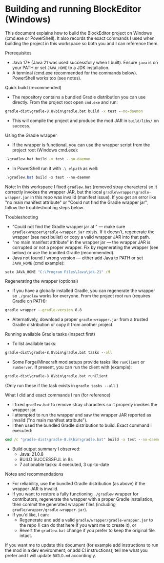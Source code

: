 # Building and running BlockEditor (Windows)

This document explains how to build the BlockEditor project on Windows (cmd.exe or PowerShell). It also records the exact commands I used when building the project in this workspace so both you and I can reference them.

Prerequisites
- Java 17+ (Java 21 was used successfully when I built). Ensure `java` is on your PATH or set `JAVA_HOME` to a JDK installation.
- A terminal (cmd.exe recommended for the commands below). PowerShell works too (see notes).

Quick build (recommended)
- The repository contains a bundled Gradle distribution you can use directly. From the project root open `cmd.exe` and run:

```bat
gradle-dist\gradle-8.8\bin\gradle.bat build -x test --no-daemon
```

- This will compile the project and produce the mod JAR in `build/libs/` on success.

Using the Gradle wrapper
- If the wrapper is functional, you can use the wrapper script from the project root (Windows cmd.exe):

```bat
.\gradlew.bat build -x test --no-daemon
```

- In PowerShell run it with `.\
elpath` as well:

```powershell
.\gradlew.bat build -x test --no-daemon
```

Note: In this workspace I fixed `gradlew.bat` (removed stray characters) so it correctly invokes the wrapper JAR, but the local `gradle\wrapper\gradle-wrapper.jar` in this repo was invalid (manifest issue). If you get an error like "no main manifest attribute" or "Could not find the Gradle wrapper jar", follow the troubleshooting steps below.

Troubleshooting
- "Could not find the Gradle wrapper jar at <path>" — make sure `gradle\wrapper\gradle-wrapper.jar` exists. If it doesn't, regenerate the wrapper (see next bullet) or copy a valid wrapper JAR into that path.
- "no main manifest attribute" in the wrapper jar — the wrapper JAR is corrupted or not a proper wrapper. Fix by regenerating the wrapper (see below) or use the bundled Gradle (recommended).
- Java not found / wrong version — either add Java to PATH or set `JAVA_HOME` (cmd example):

```bat
setx JAVA_HOME "C:\Program Files\Java\jdk-21" /M
```

Regenerating the wrapper (optional)
- If you have a globally installed Gradle, you can regenerate the wrapper so `./gradlew` works for everyone. From the project root run (requires Gradle on PATH):

```bat
gradle wrapper --gradle-version 8.8
```

- Alternatively, download a proper `gradle-wrapper.jar` from a trusted Gradle distribution or copy it from another project.

Running available Gradle tasks (inspect first)
- To list available tasks:

```bat
gradle-dist\gradle-8.8\bin\gradle.bat tasks --all
```

- Some Forge/Minecraft mod setups provide tasks like `runClient` or `runServer`. If present, you can run the client with (example):

```bat
gradle-dist\gradle-8.8\bin\gradle.bat runClient
```

(Only run these if the task exists in `gradle tasks --all`.)

What I did and exact commands I ran (for reference)
- I fixed `gradlew.bat` to remove stray characters so it properly invokes the wrapper jar.
- I attempted to run the wrapper and saw the wrapper JAR reported as invalid ("no main manifest attribute").
- I then used the bundled Gradle distribution to build. Exact command I executed:

```bat
cmd /c "gradle-dist\gradle-8.8\bin\gradle.bat" build -x test --no-daemon
```

- Build output summary I observed:
  - Java: 21.0.8
  - BUILD SUCCESSFUL in 8s
  - 7 actionable tasks: 4 executed, 3 up-to-date

Notes and recommendations
- For reliability, use the bundled Gradle distribution (as above) if the wrapper JAR is invalid.
- If you want to restore a fully functioning `./gradlew` wrapper for contributors, regenerate the wrapper with a proper Gradle installation, then commit the generated wrapper files (including `gradle/wrapper/gradle-wrapper.jar`).
- If you'd like, I can:
  - Regenerate and add a valid `gradle/wrapper/gradle-wrapper.jar` to the repo (I can do that here if you want me to create it), or
  - Revert the `gradlew.bat` change if you prefer to keep the original file intact.

If you want me to update this document (for example add instructions to run the mod in a dev environment, or add CI instructions), tell me what you prefer and I will update `BUILD.md` accordingly.
